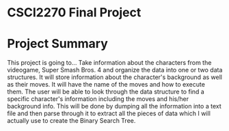 # CSCI2270 Final Project

# Project Summary

This project is going to...
Take information about the characters from the videogame, Super Smash Bros. 4
and organize the data into one or two data structures. It will store information
about the character's background as well as their moves. It will have the name
of the moves and how to execute them. The user will be able to look through the
data structure to find a specific character's information including the moves
and his/her background info. This will be done by dumping all the information
into a text file and then parse through it to extract all the pieces of data
which I will actually use to create the Binary Search Tree.